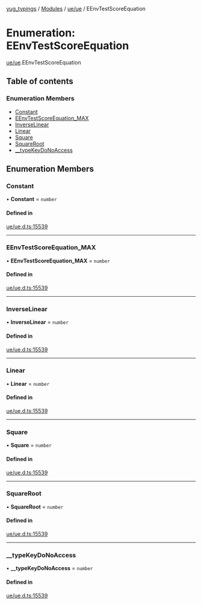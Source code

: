 [yug_typings](../README.md) / [Modules](../modules.md) / [ue/ue](../modules/ue_ue.md) / EEnvTestScoreEquation

# Enumeration: EEnvTestScoreEquation

[ue/ue](../modules/ue_ue.md).EEnvTestScoreEquation

## Table of contents

### Enumeration Members

- [Constant](ue_ue.EEnvTestScoreEquation.md#constant)
- [EEnvTestScoreEquation\_MAX](ue_ue.EEnvTestScoreEquation.md#eenvtestscoreequation_max)
- [InverseLinear](ue_ue.EEnvTestScoreEquation.md#inverselinear)
- [Linear](ue_ue.EEnvTestScoreEquation.md#linear)
- [Square](ue_ue.EEnvTestScoreEquation.md#square)
- [SquareRoot](ue_ue.EEnvTestScoreEquation.md#squareroot)
- [\_\_typeKeyDoNoAccess](ue_ue.EEnvTestScoreEquation.md#__typekeydonoaccess)

## Enumeration Members

### Constant

• **Constant** = `number`

#### Defined in

[ue/ue.d.ts:15539](https://github.com/YugMetaverse/yug_typings/blob/b7d9b19/ue/ue.d.ts#L15539)

___

### EEnvTestScoreEquation\_MAX

• **EEnvTestScoreEquation\_MAX** = `number`

#### Defined in

[ue/ue.d.ts:15539](https://github.com/YugMetaverse/yug_typings/blob/b7d9b19/ue/ue.d.ts#L15539)

___

### InverseLinear

• **InverseLinear** = `number`

#### Defined in

[ue/ue.d.ts:15539](https://github.com/YugMetaverse/yug_typings/blob/b7d9b19/ue/ue.d.ts#L15539)

___

### Linear

• **Linear** = `number`

#### Defined in

[ue/ue.d.ts:15539](https://github.com/YugMetaverse/yug_typings/blob/b7d9b19/ue/ue.d.ts#L15539)

___

### Square

• **Square** = `number`

#### Defined in

[ue/ue.d.ts:15539](https://github.com/YugMetaverse/yug_typings/blob/b7d9b19/ue/ue.d.ts#L15539)

___

### SquareRoot

• **SquareRoot** = `number`

#### Defined in

[ue/ue.d.ts:15539](https://github.com/YugMetaverse/yug_typings/blob/b7d9b19/ue/ue.d.ts#L15539)

___

### \_\_typeKeyDoNoAccess

• **\_\_typeKeyDoNoAccess** = `number`

#### Defined in

[ue/ue.d.ts:15539](https://github.com/YugMetaverse/yug_typings/blob/b7d9b19/ue/ue.d.ts#L15539)
